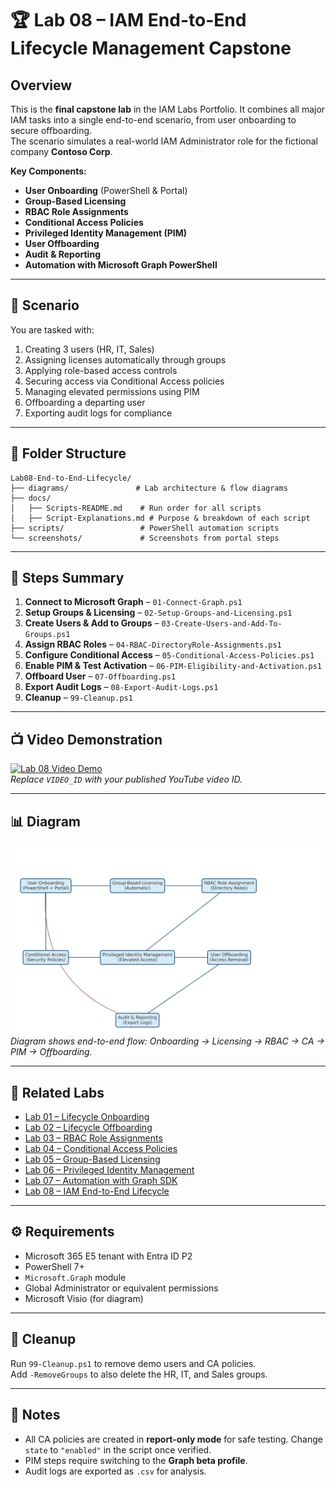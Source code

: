 # 🏆 Lab 08 – IAM End-to-End Lifecycle Management Capstone

## Overview
This is the **final capstone lab** in the IAM Labs Portfolio. It combines all major IAM tasks into a single end-to-end scenario, from user onboarding to secure offboarding.  
The scenario simulates a real-world IAM Administrator role for the fictional company **Contoso Corp**.

**Key Components:**
- **User Onboarding** (PowerShell & Portal)
- **Group-Based Licensing**
- **RBAC Role Assignments**
- **Conditional Access Policies**
- **Privileged Identity Management (PIM)**
- **User Offboarding**
- **Audit & Reporting**
- **Automation with Microsoft Graph PowerShell**

---

## 🎯 Scenario
You are tasked with:
1. Creating 3 users (HR, IT, Sales)
2. Assigning licenses automatically through groups
3. Applying role-based access controls
4. Securing access via Conditional Access policies
5. Managing elevated permissions using PIM
6. Offboarding a departing user
7. Exporting audit logs for compliance

---

## 📂 Folder Structure
```
Lab08-End-to-End-Lifecycle/
├── diagrams/               # Lab architecture & flow diagrams
├── docs/
│   ├── Scripts-README.md    # Run order for all scripts
│   ├── Script-Explanations.md # Purpose & breakdown of each script
├── scripts/                 # PowerShell automation scripts
└── screenshots/             # Screenshots from portal steps
```

---

## 📜 Steps Summary
1. **Connect to Microsoft Graph** – `01-Connect-Graph.ps1`
2. **Setup Groups & Licensing** – `02-Setup-Groups-and-Licensing.ps1`
3. **Create Users & Add to Groups** – `03-Create-Users-and-Add-To-Groups.ps1`
4. **Assign RBAC Roles** – `04-RBAC-DirectoryRole-Assignments.ps1`
5. **Configure Conditional Access** – `05-Conditional-Access-Policies.ps1`
6. **Enable PIM & Test Activation** – `06-PIM-Eligibility-and-Activation.ps1`
7. **Offboard User** – `07-Offboarding.ps1`
8. **Export Audit Logs** – `08-Export-Audit-Logs.ps1`
9. **Cleanup** – `99-Cleanup.ps1`

---

## 📺 Video Demonstration
[![Lab 08 Video Demo](https://img.youtube.com/vi/OSHOKB4FMwk/0.jpg)](https://www.youtube.com/watch?v=OSHOKB4FMwk)  
*Replace `VIDEO_ID` with your published YouTube video ID.*

---

## 📊 Diagram
![Lab 08 Diagram](./diagrams/lab08-diagram.png)  
*Diagram shows end-to-end flow: Onboarding → Licensing → RBAC → CA → PIM → Offboarding.*

---

## 🔗 Related Labs
- [Lab 01 – Lifecycle Onboarding](https://github.com/valleyboy1/iam-labs-portfolio/blob/main/Lab01-User-Lifecycle/README1.md)
- [Lab 02 – Lifecycle Offboarding](../Lab02-Lifecycle-Offboarding/README.md)
- [Lab 03 – RBAC Role Assignments](https://github.com/valleyboy1/iam-labs-portfolio/blob/main/Lab03-RBAC-RoleAssignment/README.md)
- [Lab 04 – Conditional Access Policies](../Lab04-Conditional-Access/README.md)
- [Lab 05 – Group-Based Licensing](../Lab05-Group-Based-Licensing/README.md)
- [Lab 06 – Privileged Identity Management](../Lab06-PIM/README.md)
- [Lab 07 – Automation with Graph SDK](https://github.com/valleyboy1/iam-labs-portfolio/blob/main/Lab07-Advanced-Conditional-Access/README.md)
- [Lab 08 – IAM End-to-End Lifecycle](https://github.com/valleyboy1/iam-labs-portfolio/blob/main/Lab08-End-to-End-Lifecycle/README.md)

---

## ⚙️ Requirements
- Microsoft 365 E5 tenant with Entra ID P2
- PowerShell 7+
- `Microsoft.Graph` module
- Global Administrator or equivalent permissions
- Microsoft Visio (for diagram)

---

## 🧹 Cleanup
Run `99-Cleanup.ps1` to remove demo users and CA policies.  
Add `-RemoveGroups` to also delete the HR, IT, and Sales groups.

---

## 📄 Notes
- All CA policies are created in **report-only mode** for safe testing. Change `state` to `"enabled"` in the script once verified.
- PIM steps require switching to the **Graph beta profile**.
- Audit logs are exported as `.csv` for analysis.
